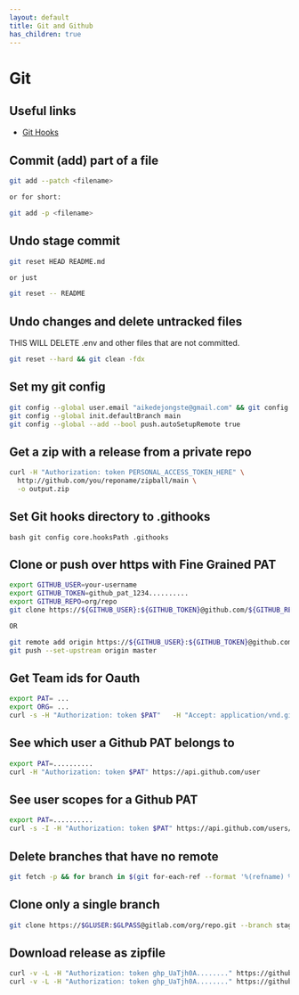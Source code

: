 ```yaml
---
layout: default
title: Git and Github
has_children: true
---
```


# Git

## Useful links

* [Git Hooks](https://www.atlassian.com/git/tutorials/git-hooks)

## Commit (add) part of a file

```bash
git add --patch <filename>

or for short:

git add -p <filename>
```

## Undo stage commit

```bash
git reset HEAD README.md

or just

git reset -- README
```

## Undo changes and delete untracked files

THIS WILL DELETE .env and other files that are not committed.

```bash
git reset --hard && git clean -fdx
```

## Set my git config

```bash
git config --global user.email "aikedejongste@gmail.com" && git config --global user.name "Aike de Jongste"
git config --global init.defaultBranch main
git config --global --add --bool push.autoSetupRemote true
```

## Get a zip with a release from a private repo

```bash
curl -H "Authorization: token PERSONAL_ACCESS_TOKEN_HERE" \
  http://github.com/you/reponame/zipball/main \
  -o output.zip
```

## Set Git hooks directory to .githooks

```bash git config core.hooksPath .githooks```

## Clone or push over https with Fine Grained PAT

```bash
export GITHUB_USER=your-username
export GITHUB_TOKEN=github_pat_1234..........
export GITHUB_REPO=org/repo
git clone https://${GITHUB_USER}:${GITHUB_TOKEN}@github.com/${GITHUB_REPO}

OR

git remote add origin https://${GITHUB_USER}:${GITHUB_TOKEN}@github.com/${GITHUB_REPO}
git push --set-upstream origin master
```

## Get Team ids for Oauth

```bash
export PAT= ...
export ORG= ...
curl -s -H "Authorization: token $PAT"   -H "Accept: application/vnd.github.v3+json"   https://api.github.com/orgs/$ORG/teams | jq '.[] | .id,.name'
```

## See which user a Github PAT belongs to

```bash
export PAT=..........
curl -H "Authorization: token $PAT" https://api.github.com/user
```

## See user scopes for a Github PAT

```bash
export PAT=..........
curl -s -I -H "Authorization: token $PAT" https://api.github.com/users/<YOU>
```

## Delete branches that have no remote

```bash
git fetch -p && for branch in $(git for-each-ref --format '%(refname) %(upstream:track)' refs/heads | awk '$2 == "[gone]" {sub("refs/heads/", "", $1); print $1}'); do git branch -D $branch; done
```

## Clone only a single branch

```bash
git clone https://$GLUSER:$GLPASS@gitlab.com/org/repo.git --branch staging --single-branch
```

## Download release as zipfile

```bash
curl -v -L -H "Authorization: token ghp_UaTjh0A........" https://github.com/yourcompany/yourcompany.templates/archive/refs/tags/v0.0.1.zip -o spefic-version.zip
curl -v -L -H "Authorization: token ghp_UaTjh0A........" https://github.com/yourcompany/yourcompany.templates/zipball/main -o latest-commit.zip
```
